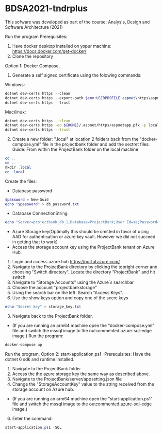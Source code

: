 # BDSA2021-tndrplus
This sofware was developed as part of the course: Analysis, Design and Software Architecture (2021)

Run the program
Prerequisites:
1. Have docker desktop installed on yopur machine: https://docs.docker.com/get-docker/
2. Clone the repository

Option 1: Docker Compose.
1. Generate a self signed certificate using the folowing commands: 

Windows: 
```powershell  
dotnet dev-certs https --clean
dotnet dev-certs https --export-path $env:USERPROFILE.aspnet\https\aspnetapp.pfx --password localhost
dotnet dev-certs https --trust
```
Mac/linux: 
```zsh
dotnet dev-certs https --clean
dotnet dev-certs https -ep ${HOME}/.aspnet/https/aspnetapp.pfx -p localhost
dotnet dev-certs https --trust
```
2. Create a new folder: ".local" at location 2 folders back from the "docker-compose.yml" file in the projectbank folder and add the sectret files:
Guide: From within the ProjectBank folder on the local machine
```powershell
cd ..
cd ..
mkdir .local
cd .local
```
Create the files:
- Database password
```powershell
$password = New-Guid
echo "$password" > db_password.txt
```
- Database ConnectionString
```powershell
echo "Server=projectbank_db_1;Database=ProjectBank;User Id=sa;Password=$password;Trusted_Connection=False;Encrypt=False" > connection_string.txt
```
- Azure Storage key(Optimally this should be omitted in favor of using AAD for authentication or azure key vault. However we did not succeed in getting that to work)
- Access the storage account key using the ProjectBank tenant on Azure Hub.
1. Login and access azure hub https://portal.azure.com/
2. Navigate to the ProjectBank directory by clicking the topright corner and choosing "Switch directory". Locate the directory "ProjectBank" and hit switch
3. Navigate to "Storage Accounts" using the Azure´s searchbar
4. Choose the account "projectbankstorage"
5. Using the search bar on the left. Search "Access Keys".
6. Use the show keys option and copy one of the secre keys
```powershell
echo "Secret key" > storage_key.txt
```
3. Navigate back to the ProjectBank folder.
- (If you are running an arm64 machine open the "docker-compose.yml" file and switch the mssql image to the outcommented azure-sql-edge image.)
Run the program:
```powershell
docker-compuse up
```


Run the program. Option 2: start-application.ps1
-Prerequisites: Have the dotnet 6 sdk and runtime installed.
1. Navigate to the ProjectBank folder
2. Access the the azure storage key the same way as described above.
3. Navigate to the ProjectBank/server/appsetting.json file
4. Change the "StorageAccountKey" value to the string received from the storage account on Azure hub.
- (If you are running an arm64 machine open the "start-application.ps1" file and switch the mssql image to the outcommented azure-sql-edge image.)
6. Enter the command:
```powershell
start-application.ps1 -SQL
```

